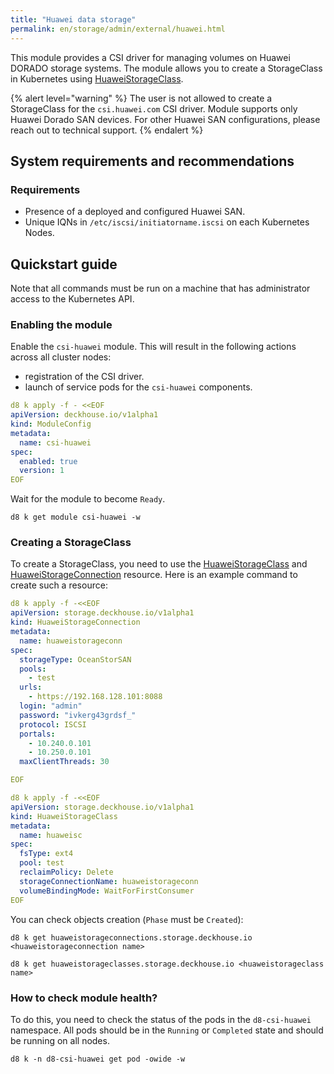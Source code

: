 ```yaml
---
title: "Huawei data storage"
permalink: en/storage/admin/external/huawei.html
---
```


This module provides a CSI driver for managing volumes on Huawei DORADO storage systems. The module allows you to create a StorageClass in Kubernetes using [HuaweiStorageClass](../../../reference/cr/huaweistorageclass/).

{% alert level="warning" %}
The user is not allowed to create a StorageClass for the `csi.huawei.com` CSI driver.
Module supports only Huawei Dorado SAN devices. For other Huawei SAN configurations, please reach out to technical support.
{% endalert %}

## System requirements and recommendations

### Requirements

- Presence of a deployed and configured Huawei SAN.
- Unique IQNs in `/etc/iscsi/initiatorname.iscsi` on each Kubernetes Nodes.

## Quickstart guide

Note that all commands must be run on a machine that has administrator access to the Kubernetes API.

### Enabling the module

Enable the `csi-huawei` module. This will result in the following actions across all cluster nodes:
- registration of the CSI driver.
- launch of service pods for the `csi-huawei` components.

```yaml
d8 k apply -f - <<EOF
apiVersion: deckhouse.io/v1alpha1
kind: ModuleConfig
metadata:
  name: csi-huawei
spec:
  enabled: true
  version: 1
EOF
```

Wait for the module to become `Ready`.

```shell
d8 k get module csi-huawei -w
```

### Creating a StorageClass

To create a StorageClass, you need to use the [HuaweiStorageClass](../../../reference/cr/huaweistorageclass/) and [HuaweiStorageConnection](../../../reference/cr/huaweistorageconnection/) resource. Here is an example command to create such a resource:

```yaml
d8 k apply -f -<<EOF
apiVersion: storage.deckhouse.io/v1alpha1
kind: HuaweiStorageConnection
metadata:
  name: huaweistorageconn
spec:
  storageType: OceanStorSAN
  pools:
    - test
  urls: 
    - https://192.168.128.101:8088 
  login: "admin"
  password: "ivkerg43grdsf_"
  protocol: ISCSI
  portals:
    - 10.240.0.101
    - 10.250.0.101 
  maxClientThreads: 30

EOF
```

```yaml
d8 k apply -f -<<EOF
apiVersion: storage.deckhouse.io/v1alpha1
kind: HuaweiStorageClass
metadata:
  name: huaweisc
spec:
  fsType: ext4
  pool: test
  reclaimPolicy: Delete
  storageConnectionName: huaweistorageconn
  volumeBindingMode: WaitForFirstConsumer
EOF
```

You can check objects creation (`Phase` must be `Created`):

```shell
d8 k get huaweistorageconnections.storage.deckhouse.io <huaweistorageconnection name>
```

```shell
d8 k get huaweistorageclasses.storage.deckhouse.io <huaweistorageclass name>
```

### How to check module health?

To do this, you need to check the status of the pods in the `d8-csi-huawei` namespace. All pods should be in the `Running` or `Completed` state and should be running on all nodes.

```shell
d8 k -n d8-csi-huawei get pod -owide -w
```
